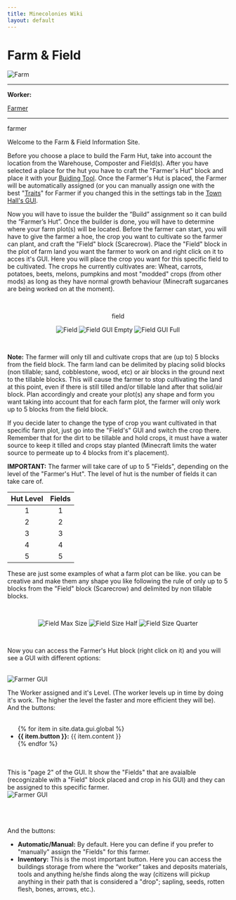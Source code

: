 ```yaml
---
title: Minecolonies Wiki
layout: default
---
```

# Farm & Field

<div class="infobox box text-center">
    <img src="../../assets/images/buildings/farmer_block.png" alt="Farm" />
    <hr />
    <div class="row section-text text-left">
        <div class="col">
        <p><strong>Worker:</strong></p>
        </div>
        <div class="col">
        <p><a href="../workers/farmer">Farmer</a></p>
        </div>
    </div>
    <hr />
    <recipe>farmer</recipe>
</div>

Welcome to the Farm & Field Information Site.

Before you choose a place to build the Farm Hut, take into account the location from the Warehouse, Composter and Field(s). After you have selected a place for the hut you have to craft the "Farmer's Hut" block and place it with your [Buiding Tool](../items/buildingtool). Once the Farmer's Hut is placed, the Farmer will be automatically assigned (or you can manually assign one with the best  "[Traits](../systems/workerinfo)" for Farmer if you changed this in the settings tab in the [Town Hall's GUI](../../source/buildings/townhall).

Now you will have to issue the builder the “Build” assignment so it can build the “Farmer’s Hut”. Once the builder is done, you will have to determine where your farm plot(s) will be located. Before the farmer can start, you will have to give the farmer a hoe, the crop you want to cultivate so the farmer can plant, and craft the "Field" block (Scarecrow). Place the "Field" block in the plot of farm land you want the farmer to work on and right click on it to acces it's GUI. Here you will place the crop you want for this specific field to be cultivated. The crops he currently cultivates are: Wheat, carrots, potatoes, beets, melons, pumpkins and most "modded" crops (from other mods) as long as they have normal growth behaviour (Minecraft sugarcanes are being worked on at the moment).

<br>
<p style="text-align:center;"><recipe>field</recipe></p>
<p style="text-align:center;"><img src="../../assets/images/workers/field.png" alt="Field">    <img src="../../assets/images/workers/field_gui.png" alt="Field GUI Empty">    <img src="../../assets/images/workers/field_gui1.png" alt="Field GUI Full"></p>
<br>

**Note:** The farmer will only till and cultivate crops that are (up to) 5 blocks from the field block. The farm land can be delimited by placing solid blocks (non tillable; sand, cobblestone, wood, etc) or air blocks in the ground next to the tillable blocks. This will cause the farmer to stop cultivating the land at this point, even if there is still tilled and/or tillable land after that solid/air block. Plan accordingly and create your plot(s) any shape and form you want taking into account that for each farm plot, the farmer will only work up to 5 blocks from the field block.

If you decide later to change the type of crop you want cultivated in that specific farm plot, just go into the "Field's" GUI and switch the crop there. Remember that for the dirt to be tillable and hold crops, it must have a water source to keep it tilled and crops stay planted (Minecraft limits the water source to permeate up to 4 blocks from it's placement).

**IMPORTANT:** The farmer will take care of up to 5 "Fields", depending on the level of the "Farmer's Hut". The level of hut is the number of fields it can take care of.

| Hut Level | Fields |
| :-----: |  :-----: | 
| 1 | 1 |
| 2 | 2 |
| 3 | 3 |
| 4 | 4 |
| 5 | 5 |

These are just some examples of what a farm plot can be like. you can be creative and make them any shape you like following the rule of only up to 5 blocks from the "Field" block (Scarecrow) and delimited by non tillable blocks.

<br>
<p style="text-align:center;"><img src="../../assets/images/workers/plot_max.png" alt="Field Max Size">    <img src="../../assets/images/workers/plot_half.png" alt="Field Size Half">    <img src="../../assets/images/workers/plot_quater.png" alt="Field Size Quarter"></p>
<br>

Now you can access the Farmer's Hut block (right click on it) and you will see a GUI with different options:

<br>
<div class="row">
  <div class="col-sm-12 col-md">
    <img src="../../assets/images/gui/farm_gui.png" class="img-fluid mx-auto" alt="Farmer GUI">
  </div>
  <div class="col-sm-12 col-md">
    <p>The Worker assigned and it's Level. (The worker levels up in time by doing it's work. The higher the level the faster and more efficient they will be). And the buttons:</p>
    <ul><br>
      {% for item in site.data.gui.global %}
        <li><strong>{{ item.button }}:</strong> {{ item.content }}</li>
      {% endfor %}
    </ul>
  </div>
</div>
<br><br>
This is "page 2" of the GUI. It show the "Fields" that are avaialble (recognizable with a "Field" block placed and crop in his GUI) and they can be assigned to this specific farmer.

<br>
<div class="row">
  <div class="col-sm-12 col-md">
    <img src="../../assets/images/gui/farm_gui2.png" class="img-fluid mx-auto" alt="Farmer GUI">
  </div>
  <div class="col-sm-12 col-md">
    <br><br><br>
    <p>And the buttons:</p>
    <ul>
      <li><b>Automatic/Manual:</b> By default. Here you can define if you prefer to "manually" assign the "Fields" for this farmer.</li>
      <li><b>Inventory:</b> This is the most important button. Here you can access the buildings storage from where the “worker” takes and deposits materials, tools and anything he/she finds along the way (citizens will pickup anything in their path that is considered a "drop"; sapling, seeds, rotten flesh, bones, arrows, etc.).</li>
    </ul>
  </div>
</div>
<br><br>
